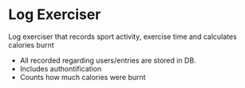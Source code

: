 # Log Exerciser
Log exerciser that records sport activity, exercise time and calculates calories burnt

* All recorded regarding users/entries are stored in DB.  
* Includes authontification  
* Counts how much calories were burnt  
